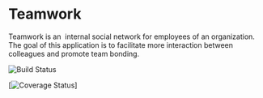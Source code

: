 # Teamwork
Teamwork is an ​ internal social network for employees of an organization. The goal of this application is to facilitate more interaction between colleagues and promote team bonding.

![Build Status](https://travis-ci.org/AgnesNM/Teamwork.svg?branch=master)

[![Coverage Status](https://coveralls.io/repos/github/AgnesNM/Teamwork/badge.svg?branch=master)]